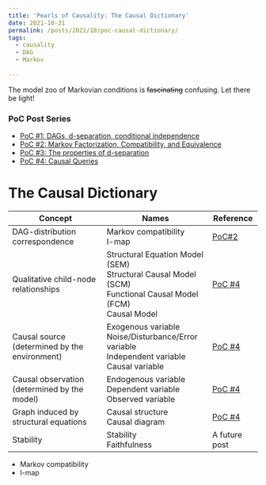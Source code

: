 ```yaml
---
title: 'Pearls of Causality: The Causal Dictionary'
date: 2021-10-31
permalink: /posts/2021/10/poc-causal-dictionary/
tags:
  - causality
  - DAG
  - Markov
 
---
```


The model zoo of Markovian conditions is ~~fascinating~~ confusing. Let there be light!

### PoC Post Series
- [PoC #1: DAGs, d-separation, conditional independence](/posts/2021/10/poc1-dags-d-sep/)
- [PoC #2: Markov Factorization, Compatibility, and Equivalence](/posts/2021/10/poc2-markov/)
- [PoC #3: The properties of d-separation](/posts/2021/10/poc3-d-sep-prop/)
- [PoC #4: Causal Queries](/posts/2021/11/poc4-causal-queries/)


# The Causal Dictionary

|  Concept | Names  |  Reference| 
|---|---|---|
| DAG-distribution correspondence  |  Markov compatibility<br>I-map |   [PoC#2](/posts/2021/10/poc2-markov/) |   
| Qualitative child-node relationships  |  Structural Equation Model (SEM)<br>Structural Causal Model (SCM)<br>Functional Causal Model (FCM)<br>Causal  Model|   [PoC #4](/posts/2021/11/poc4-causal-queries/) |  
| Causal source (determined by the environment)  |  Exogenous variable<br>Noise/Disturbance/Error variable<br>Independent variable<br>Causal variable|   [PoC #4](/posts/2021/11/poc4-causal-queries/) |   
| Causal observation (determined by the model)  |  Endogenous variable<br>Dependent variable<br>Observed variable|   [PoC #4](/posts/2021/11/poc4-causal-queries/) |   
| Graph induced by structural equations  |  Causal structure<br>Causal diagram|   [PoC #4](/posts/2021/11/poc4-causal-queries/) |   
| Stability  |  Stability<br>Faithfulness|   A future post |



<ul><li>Markov compatibility</li><li>I-map</li></ul> 